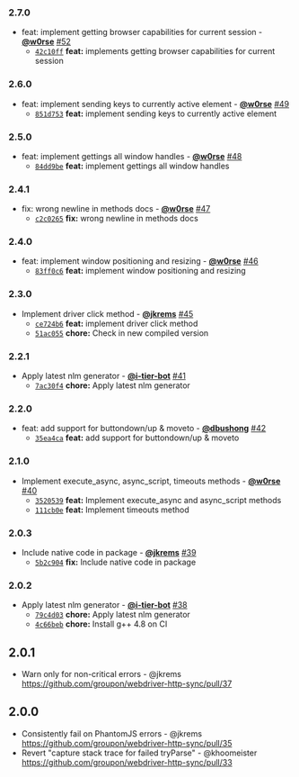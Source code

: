### 2.7.0

* feat: implement getting browser capabilities for current session - **[@w0rse](https://github.com/w0rse)** [#52](https://github.com/groupon/webdriver-http-sync/pull/52)
  - [`42c10ff`](https://github.com/groupon/webdriver-http-sync/commit/42c10ff3f6192e523c51adb11a876c285bdcfb24) **feat:** implements getting browser capabilities for current session


### 2.6.0

* feat: implement sending keys to currently active element - **[@w0rse](https://github.com/w0rse)** [#49](https://github.com/groupon/webdriver-http-sync/pull/49)
  - [`851d753`](https://github.com/groupon/webdriver-http-sync/commit/851d753c2ec788840d54d5d93a9278397b9f2af8) **feat:** implement sending keys to currently active element


### 2.5.0

* feat: implement gettings all window handles - **[@w0rse](https://github.com/w0rse)** [#48](https://github.com/groupon/webdriver-http-sync/pull/48)
  - [`84dd9be`](https://github.com/groupon/webdriver-http-sync/commit/84dd9be957e8a417a3ef7c513ae3f90aafb4b7ce) **feat:** implement gettings all window handles


### 2.4.1

* fix: wrong newline in methods docs - **[@w0rse](https://github.com/w0rse)** [#47](https://github.com/groupon/webdriver-http-sync/pull/47)
  - [`c2c0265`](https://github.com/groupon/webdriver-http-sync/commit/c2c0265bb832020d37141f85f2b8ba6e3840be6a) **fix:** wrong newline in methods docs


### 2.4.0

* feat: implement window positioning and resizing - **[@w0rse](https://github.com/w0rse)** [#46](https://github.com/groupon/webdriver-http-sync/pull/46)
  - [`83ff0c6`](https://github.com/groupon/webdriver-http-sync/commit/83ff0c6b6e3ba49a4e8e5bf421ca14cb9d47286e) **feat:** implement window positioning and resizing


### 2.3.0

* Implement driver click method - **[@jkrems](https://github.com/jkrems)** [#45](https://github.com/groupon/webdriver-http-sync/pull/45)
  - [`ce724b6`](https://github.com/groupon/webdriver-http-sync/commit/ce724b639fbe978cc8afa3325580ff9db5fbd625) **feat:** implement driver click method
  - [`51ac055`](https://github.com/groupon/webdriver-http-sync/commit/51ac055fbb2c8dc893bd7eee7f8cd6c21c57a325) **chore:** Check in new compiled version


### 2.2.1

* Apply latest nlm generator - **[@i-tier-bot](https://github.com/i-tier-bot)** [#41](https://github.com/groupon/webdriver-http-sync/pull/41)
  - [`7ac30f4`](https://github.com/groupon/webdriver-http-sync/commit/7ac30f4609f91d6ec5e4e724492eccd39073f5f1) **chore:** Apply latest nlm generator


### 2.2.0

* feat: add support for buttondown/up & moveto - **[@dbushong](https://github.com/dbushong)** [#42](https://github.com/groupon/webdriver-http-sync/pull/42)
  - [`35ea4ca`](https://github.com/groupon/webdriver-http-sync/commit/35ea4ca6f3fda0480925613c42d73f702e333100) **feat:** add support for buttondown/up & moveto


### 2.1.0

* Implement execute_async, async_script, timeouts methods - **[@w0rse](https://github.com/w0rse)** [#40](https://github.com/groupon/webdriver-http-sync/pull/40)
  - [`3520539`](https://github.com/groupon/webdriver-http-sync/commit/35205398efef9e238b67de35c3a8586c43572f6b) **feat:** Implement execute_async and async_script methods
  - [`111cb0e`](https://github.com/groupon/webdriver-http-sync/commit/111cb0e6d4d8460b5c68becdce23db0ec1db8610) **feat:** Implement timeouts method


### 2.0.3

* Include native code in package - **[@jkrems](https://github.com/jkrems)** [#39](https://github.com/groupon/webdriver-http-sync/pull/39)
  - [`5b2c904`](https://github.com/groupon/webdriver-http-sync/commit/5b2c90449bccd0174400f34c1895ab05fe5025b7) **fix:** Include native code in package


### 2.0.2

* Apply latest nlm generator - **[@i-tier-bot](https://github.com/i-tier-bot)** [#38](https://github.com/groupon/webdriver-http-sync/pull/38)
  - [`79c4d03`](https://github.com/groupon/webdriver-http-sync/commit/79c4d038288790c0da3be036d979737c17b2ebb2) **chore:** Apply latest nlm generator
  - [`4c66beb`](https://github.com/groupon/webdriver-http-sync/commit/4c66bebfe8d37e444ebdc0f8b8f5ab2a3bbb97f2) **chore:** Install g++ 4.8 on CI


2.0.1
-----
* Warn only for non-critical errors - @jkrems
  https://github.com/groupon/webdriver-http-sync/pull/37

2.0.0
-----
* Consistently fail on PhantomJS errors - @jkrems
  https://github.com/groupon/webdriver-http-sync/pull/35
* Revert "capture stack trace for failed tryParse" - @khoomeister
  https://github.com/groupon/webdriver-http-sync/pull/33
